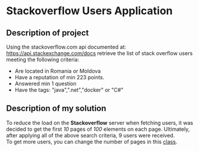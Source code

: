 # Stackoverflow Users Application

## Description of project
Using the stackoverflow.com api documented at: https://api.stackexchange.com/docs retrieve
the list of stack overflow users meeting the following criteria:
- Are located in Romania or Moldova
- Have a reputation of min 223 points.
- Answered min 1 question
- Have the tags: "java",".net","docker" or "C#"

## Description of my solution
To reduce the load on the **Stackoverflow** server when fetching users, 
it was decided to get the first *10* pages of *100* elements on each page. 
Ultimately, after applying all of the above search criteria, 9 users were received.</br>
To get more users, you can change the number of pages in this
[class](/src/main/java/org/danylo/utils/StackoverflowUsersReceivingFacade.java).
